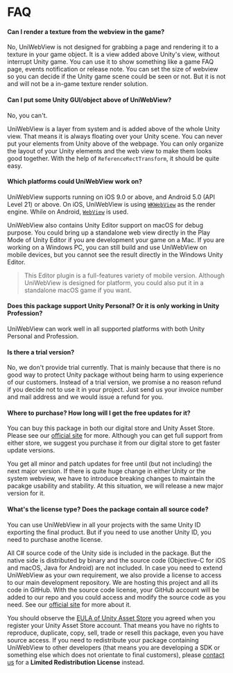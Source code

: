 # FAQ

#### Can I render a texture from the webview in the game?

No, UniWebView is not designed for grabbing a page and rendering it to a texture in your game object. It is a view added above Unity's view, without interrupt Unity game. You can use it to show something like a game FAQ page, events notification or release note. You can set the size of webview so you can decide if the Unity game scene could be seen or not. But it is not and will not be a in-game texture render solution.

#### Can I put some Unity GUI/object above of UniWebView?

No, you can't. 

UniWebView is a layer from system and is added above of the whole Unity view. That means it is always floating over your Unity scene. You can never put your elements from Unity above of the webpage. You can only organize the layout of your Unity elements and the web view to make them looks good together. With the help of `ReferenceRectTransform`, it should be quite easy.

#### Which platforms could UniWebView work on?

UniWebView supports running on iOS 9.0 or above, and Android 5.0 (API Level 21) or above. On iOS, UniWebView is using [`WKWebView`](https://developer.apple.com/reference/webkit/wkwebview) as the render engine. While on Android, [`WebView`](https://developer.android.com/reference/android/webkit/WebView.html) is used.

UniWebView also contains Unity Editor support on macOS for debug purpose. You could bring up a standalone web view directly in the Play Mode of Unity Editor if you are development your game on a Mac. If you are working on a Windows PC, you can still build and use UniWebView on mobile devices, but you cannot see the result directly in the Windows Unity Editor.

> This Editor plugin is a full-features variety of mobile version. Although UniWebView is designed for platform, you could also put it in a standalone macOS game if you want.

#### Does this package support Unity Personal? Or it is only working in Unity Profession?

UniWebView can work well in all supported platforms with both Unity Personal and Profession. 

#### Is there a trial version?

No, we don't provide trial currently. That is mainly because that there is no good way to protect Unity package without being harm to using experience of our customers. Instead of a trial version, we promise a no reason refund if you decide not to use it in your project. Just send us your invoice number and mail address and we would issue a refund for you.

#### Where to purchase? How long will I get the free updates for it?

You can buy this package in both our digital store and Unity Asset Store. Please see our [official site](https://uniwebview.com/#prices) for more. Although you can get full support from either store, we suggest you purchase it from our digital store to get faster update versions.

You get all minor and patch updates for free until (but not including) the next major version. If there is quite huge change in either Unity or the system webview, we have to introduce breaking changes to maintain the pacakge usability and stability. At this situation, we will release a new major version for it.

#### What's the license type? Does the package contain all source code?

You can use UniWebView in all your projects with the same Unity ID exporting the final product. But if you need to use another Unity ID, you need to purchase anothe license.

All C# source code of the Unity side is included in the package. But the native side is distributed by binary and the source code (Objective-C for iOS and macOS, Java for Android) are not included. In case you need to extend UniWebView as your own requirement, we also provide a license to access to our main development repository. We are hosting this project and all its code in GitHub. With the source code license, your GitHub account will be added to our repo and you could access and modify the source code as you need. See our [official site](https://uniwebview.com/#prices) for more about it.

 You should observe the [EULA of Unity Asset Store](http://unity3d.com/company/legal/as_terms) you agreed when you register your Unity Asset Store account. That means you have no rights to reproduce, duplicate, copy, sell, trade or resell this package, even you have source access. If you need to redistribute your package containing UniWebView to other developers (that means you are developing a SDK or something else which does not orientate to final customers), please [contact us](https://onevcat.zendesk.com/hc/en-us/requests/new) for a **Limited Redistribution License** instead.
